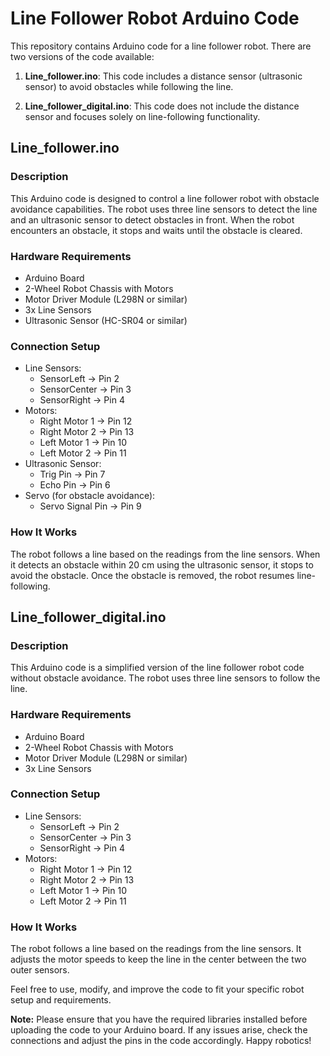 # Line Follower Robot Arduino Code

This repository contains Arduino code for a line follower robot. There are two versions of the code available:

1. **Line_follower.ino**: This code includes a distance sensor (ultrasonic sensor) to avoid obstacles while following the line.

2. **Line_follower_digital.ino**: This code does not include the distance sensor and focuses solely on line-following functionality.

## Line_follower.ino

### Description
This Arduino code is designed to control a line follower robot with obstacle avoidance capabilities. The robot uses three line sensors to detect the line and an ultrasonic sensor to detect obstacles in front. When the robot encounters an obstacle, it stops and waits until the obstacle is cleared.

### Hardware Requirements
- Arduino Board
- 2-Wheel Robot Chassis with Motors
- Motor Driver Module (L298N or similar)
- 3x Line Sensors
- Ultrasonic Sensor (HC-SR04 or similar)

### Connection Setup
- Line Sensors:
  - SensorLeft -> Pin 2
  - SensorCenter -> Pin 3
  - SensorRight -> Pin 4
- Motors:
  - Right Motor 1 -> Pin 12
  - Right Motor 2 -> Pin 13
  - Left Motor 1 -> Pin 10
  - Left Motor 2 -> Pin 11
- Ultrasonic Sensor:
  - Trig Pin -> Pin 7
  - Echo Pin -> Pin 6
- Servo (for obstacle avoidance):
  - Servo Signal Pin -> Pin 9

### How It Works
The robot follows a line based on the readings from the line sensors. When it detects an obstacle within 20 cm using the ultrasonic sensor, it stops to avoid the obstacle. Once the obstacle is removed, the robot resumes line-following.

## Line_follower_digital.ino

### Description
This Arduino code is a simplified version of the line follower robot code without obstacle avoidance. The robot uses three line sensors to follow the line.

### Hardware Requirements
- Arduino Board
- 2-Wheel Robot Chassis with Motors
- Motor Driver Module (L298N or similar)
- 3x Line Sensors

### Connection Setup
- Line Sensors:
  - SensorLeft -> Pin 2
  - SensorCenter -> Pin 3
  - SensorRight -> Pin 4
- Motors:
  - Right Motor 1 -> Pin 12
  - Right Motor 2 -> Pin 13
  - Left Motor 1 -> Pin 10
  - Left Motor 2 -> Pin 11

### How It Works
The robot follows a line based on the readings from the line sensors. It adjusts the motor speeds to keep the line in the center between the two outer sensors.

Feel free to use, modify, and improve the code to fit your specific robot setup and requirements.

**Note:** Please ensure that you have the required libraries installed before uploading the code to your Arduino board. If any issues arise, check the connections and adjust the pins in the code accordingly. Happy robotics!
